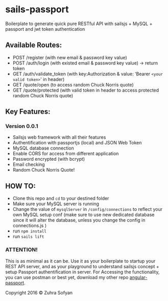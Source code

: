 # sails-passport

Boilerplate to generate quick pure RESTful API with sailsjs + MySQL + passport and jwt token authentication 

## Available Routes:
* POST /register (with new email & password key value)
* POST /auth/login (with existed email & password key value) -> return token
* GET /auth/validate_token (with key:Authorization & value: 'Bearer `<your valid token>`' in header)
* GET /quote/open (to access random Chuck Norris quote)
* GET /quote/protected (with valid token in header to access protected random Chuck Norris quote) 

## Key Features:
### Version 0.0.1
* Sailsjs web framework with all their features
* Authentification with passportjs (local) and JSON Web Token
* MySQL database connection
* Enable CORS for access from different application
* Password encrypted (with bcrypt)
* Email checking
* Random Chuck Norris Quote! 

## HOW TO:
* Clone this repo and `cd` to your destined folder
* Make sure your MySQL server is running
* Change the value of `mysqlServer` in `/config/connections` to reflect your own MySQL setup conf (make sure to use new dedicated database since it will alter the database, unless you change the config in connections.js )
* run `npm install`
* run `sails lift`

### ATTENTION! 
This is as minimal as it can be. Use it as your boilerplate to startup your REST API server, and as your playground to understand sailsjs concept + setup Passport authentification in server.
For Accessing the functionality, you can use postman or best yet, download my other repo [angular-passport](https://github.com/zuhrasofyan/angular-passport).

Copyright 2016 &copy; Zuhra Sofyan




